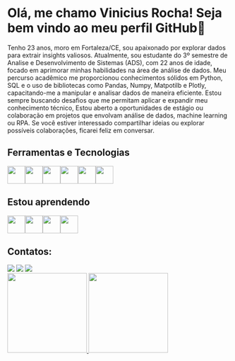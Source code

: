 # Olá, me chamo Vinicius Rocha! Seja bem vindo ao meu perfil GitHub👋
Tenho 23 anos, moro em Fortaleza/CE, sou apaixonado por explorar dados para extrair insights valiosos. Atualmente, sou estudante do 3º semestre de Analise e Desenvolvimento de Sistemas (ADS), com 22 anos de idade, focado em aprimorar minhas habilidades na área de análise de dados. Meu percurso acadêmico me proporcionou conhecimentos sólidos em Python, SQL e o uso de bibliotecas como Pandas, Numpy, Matpotilb e Plotly, capacitando-me a manipular e analisar dados de maneira eficiente. Estou sempre buscando desafios que me permitam aplicar e expandir meu conhecimento técnico, Estou aberto a oportunidades de estágio ou colaboração em projetos que envolvam análise de dados, machine learning ou RPA. Se você estiver interessado compartilhar ideias ou explorar possíveis colaborações, ficarei feliz em conversar.

## Ferramentas e Tecnologias     
<img loading="lazy" src="https://cdn.jsdelivr.net/gh/devicons/devicon@latest/icons/jupyter/jupyter-original-wordmark.svg" width="40" height="40"/><img loading="lazy" src="https://cdn.jsdelivr.net/gh/devicons/devicon@latest/icons/python/python-original.svg" width="40" height="40"/><img loading="lazy" src="https://cdn.jsdelivr.net/gh/devicons/devicon@latest/icons/pandas/pandas-original-wordmark.svg" width="40" height="40"/><img loading="lazy" src="https://cdn.jsdelivr.net/gh/devicons/devicon@latest/icons/matplotlib/matplotlib-original-wordmark.svg" width="40" height="40"/><img loading="lazy" src="https://cdn.jsdelivr.net/gh/devicons/devicon@latest/icons/microsoftsqlserver/microsoftsqlserver-original-wordmark.svg" width="40" height="40"/><img loading="lazy" src="https://cdn.jsdelivr.net/gh/devicons/devicon@latest/icons/plotly/plotly-original.sv" width="40" height="40"/>
## Estou aprendendo
<img loading="lazy" src="https://cdn.jsdelivr.net/gh/devicons/devicon@latest/icons/selenium/selenium-original.svg" width="40" height="40"/><img loading="lazy" src="https://cdn.jsdelivr.net/gh/devicons/devicon@latest/icons/scikitlearn/scikitlearn-original.svg" width="40" height="40"/><img loading="lazy" src="https://cdn.jsdelivr.net/gh/devicons/devicon@latest/icons/docker/docker-original-wordmark.svg" width="40" height="40"/><img loading="lazy" src="https://cdn.jsdelivr.net/gh/devicons/devicon@latest/icons/linux/linux-original.svg" width="40" height="40"/>

## Contatos:
<div>
<a href="https://instagram.com/jviniciusar" target="_blank"><img loading="lazy" src="https://img.shields.io/badge/-Instagram-%23E4405F?style=for-the-badge&logo=instagram&logoColor=white" target="_blank"></a>
<a href="https://www.linkedin.com/in/viniciusrocha--/" target="_blank"><img loading="lazy" src="https://img.shields.io/badge/-LinkedIn-%230077B5?style=for-the-badge&logo=linkedin&logoColor=white" target="_blank"></a> 
<a href = "mailto:viniciusrocha6272@gmail.com"><img loading="lazy" src="https://img.shields.io/badge/Gmail-D14836?style=for-the-badge&logo=gmail&logoColor=white" target="_blank"></a>
</a>

</div>   

<div>
<a href="https://github.com/viniciusrocha85">
<img loading="lazy" height="180em" src="https://github-readme-stats.vercel.app/api/top-langs/?username=viniciusrocha85&layout=compact&langs_count=7&theme=dracula"/>
<img loading="lazy" height="180em" src="https://github-readme-stats.vercel.app/api?username=viniciusrocha85&show_icons=true&theme=dracula&include_all_commits=true&count_private=true"/>
</div>

